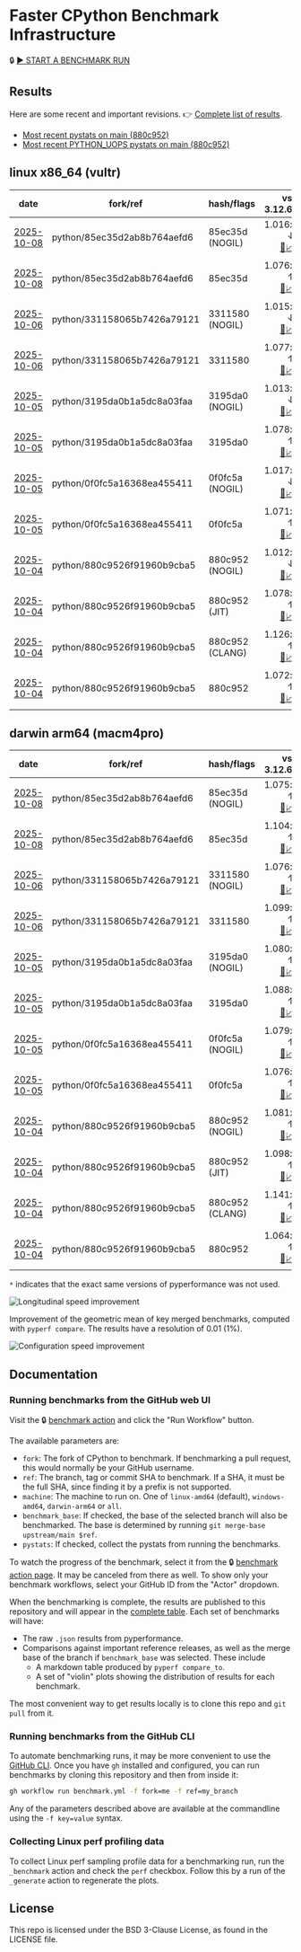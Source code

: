 # Faster CPython Benchmark Infrastructure

🔒 [▶️ START A BENCHMARK RUN](../../actions/workflows/benchmark.yml)

## Results

Here are some recent and important revisions. 👉 [Complete list of results](RESULTS.md).

<!-- START table -->
- [Most recent  pystats on main (880c952)](results/bm-20251004-3.15.0a0-880c952/bm-20251004-vultr-x86_64-python-880c9526f91960b9cba5-3.15.0a0-880c952-pystats.md)
- [Most recent PYTHON_UOPS pystats on main (880c952)](results/bm-20251004-3.15.0a0-880c952-PYTHON_UOPS/bm-20251004-vultr-x86_64-python-880c9526f91960b9cba5-3.15.0a0-880c952-pystats.md)

## linux x86_64 (vultr)
| date | fork/ref | hash/flags | vs. 3.12.6: | vs. 3.13.0rc2: | vs. base: |
| --- | --- | --- | ---: | ---: | ---: |
| [2025-10-08](results/bm-20251008-3.15.0a0-85ec35d-NOGIL) | python/85ec35d2ab8b764aefd6 | 85ec35d (NOGIL) | 1.016x ↓<br>[📄](results/bm-20251008-3.15.0a0-85ec35d-NOGIL/bm-20251008-vultr-x86_64-python-85ec35d2ab8b764aefd6-3.15.0a0-85ec35d-vs-3.12.6.md)[📈](results/bm-20251008-3.15.0a0-85ec35d-NOGIL/bm-20251008-vultr-x86_64-python-85ec35d2ab8b764aefd6-3.15.0a0-85ec35d-vs-3.12.6.svg) | 1.050x ↓<br>[📄](results/bm-20251008-3.15.0a0-85ec35d-NOGIL/bm-20251008-vultr-x86_64-python-85ec35d2ab8b764aefd6-3.15.0a0-85ec35d-vs-3.13.0rc2.md)[📈](results/bm-20251008-3.15.0a0-85ec35d-NOGIL/bm-20251008-vultr-x86_64-python-85ec35d2ab8b764aefd6-3.15.0a0-85ec35d-vs-3.13.0rc2.svg) | 1.091x ↓<br>[📄](results/bm-20251008-3.15.0a0-85ec35d-NOGIL/bm-20251008-vultr-x86_64-python-85ec35d2ab8b764aefd6-3.15.0a0-85ec35d-vs-base.md)[📈](results/bm-20251008-3.15.0a0-85ec35d-NOGIL/bm-20251008-vultr-x86_64-python-85ec35d2ab8b764aefd6-3.15.0a0-85ec35d-vs-base.svg)[🧠](results/bm-20251008-3.15.0a0-85ec35d-NOGIL/bm-20251008-vultr-x86_64-python-85ec35d2ab8b764aefd6-3.15.0a0-85ec35d-vs-base-mem.svg) |
| [2025-10-08](results/bm-20251008-3.15.0a0-85ec35d) | python/85ec35d2ab8b764aefd6 | 85ec35d | 1.076x ↑<br>[📄](results/bm-20251008-3.15.0a0-85ec35d/bm-20251008-vultr-x86_64-python-85ec35d2ab8b764aefd6-3.15.0a0-85ec35d-vs-3.12.6.md)[📈](results/bm-20251008-3.15.0a0-85ec35d/bm-20251008-vultr-x86_64-python-85ec35d2ab8b764aefd6-3.15.0a0-85ec35d-vs-3.12.6.svg) | 1.040x ↑<br>[📄](results/bm-20251008-3.15.0a0-85ec35d/bm-20251008-vultr-x86_64-python-85ec35d2ab8b764aefd6-3.15.0a0-85ec35d-vs-3.13.0rc2.md)[📈](results/bm-20251008-3.15.0a0-85ec35d/bm-20251008-vultr-x86_64-python-85ec35d2ab8b764aefd6-3.15.0a0-85ec35d-vs-3.13.0rc2.svg) |  |
| [2025-10-06](results/bm-20251006-3.15.0a0-3311580-NOGIL) | python/331158065b7426a79121 | 3311580 (NOGIL) | 1.015x ↓<br>[📄](results/bm-20251006-3.15.0a0-3311580-NOGIL/bm-20251006-vultr-x86_64-python-331158065b7426a79121-3.15.0a0-3311580-vs-3.12.6.md)[📈](results/bm-20251006-3.15.0a0-3311580-NOGIL/bm-20251006-vultr-x86_64-python-331158065b7426a79121-3.15.0a0-3311580-vs-3.12.6.svg) | 1.048x ↓<br>[📄](results/bm-20251006-3.15.0a0-3311580-NOGIL/bm-20251006-vultr-x86_64-python-331158065b7426a79121-3.15.0a0-3311580-vs-3.13.0rc2.md)[📈](results/bm-20251006-3.15.0a0-3311580-NOGIL/bm-20251006-vultr-x86_64-python-331158065b7426a79121-3.15.0a0-3311580-vs-3.13.0rc2.svg) | 1.092x ↓<br>[📄](results/bm-20251006-3.15.0a0-3311580-NOGIL/bm-20251006-vultr-x86_64-python-331158065b7426a79121-3.15.0a0-3311580-vs-base.md)[📈](results/bm-20251006-3.15.0a0-3311580-NOGIL/bm-20251006-vultr-x86_64-python-331158065b7426a79121-3.15.0a0-3311580-vs-base.svg)[🧠](results/bm-20251006-3.15.0a0-3311580-NOGIL/bm-20251006-vultr-x86_64-python-331158065b7426a79121-3.15.0a0-3311580-vs-base-mem.svg) |
| [2025-10-06](results/bm-20251006-3.15.0a0-3311580) | python/331158065b7426a79121 | 3311580 | 1.077x ↑<br>[📄](results/bm-20251006-3.15.0a0-3311580/bm-20251006-vultr-x86_64-python-331158065b7426a79121-3.15.0a0-3311580-vs-3.12.6.md)[📈](results/bm-20251006-3.15.0a0-3311580/bm-20251006-vultr-x86_64-python-331158065b7426a79121-3.15.0a0-3311580-vs-3.12.6.svg) | 1.041x ↑<br>[📄](results/bm-20251006-3.15.0a0-3311580/bm-20251006-vultr-x86_64-python-331158065b7426a79121-3.15.0a0-3311580-vs-3.13.0rc2.md)[📈](results/bm-20251006-3.15.0a0-3311580/bm-20251006-vultr-x86_64-python-331158065b7426a79121-3.15.0a0-3311580-vs-3.13.0rc2.svg) |  |
| [2025-10-05](results/bm-20251005-3.15.0a0-3195da0-NOGIL) | python/3195da0b1a5dc8a03faa | 3195da0 (NOGIL) | 1.013x ↓<br>[📄](results/bm-20251005-3.15.0a0-3195da0-NOGIL/bm-20251005-vultr-x86_64-python-3195da0b1a5dc8a03faa-3.15.0a0-3195da0-vs-3.12.6.md)[📈](results/bm-20251005-3.15.0a0-3195da0-NOGIL/bm-20251005-vultr-x86_64-python-3195da0b1a5dc8a03faa-3.15.0a0-3195da0-vs-3.12.6.svg) | 1.047x ↓<br>[📄](results/bm-20251005-3.15.0a0-3195da0-NOGIL/bm-20251005-vultr-x86_64-python-3195da0b1a5dc8a03faa-3.15.0a0-3195da0-vs-3.13.0rc2.md)[📈](results/bm-20251005-3.15.0a0-3195da0-NOGIL/bm-20251005-vultr-x86_64-python-3195da0b1a5dc8a03faa-3.15.0a0-3195da0-vs-3.13.0rc2.svg) | 1.091x ↓<br>[📄](results/bm-20251005-3.15.0a0-3195da0-NOGIL/bm-20251005-vultr-x86_64-python-3195da0b1a5dc8a03faa-3.15.0a0-3195da0-vs-base.md)[📈](results/bm-20251005-3.15.0a0-3195da0-NOGIL/bm-20251005-vultr-x86_64-python-3195da0b1a5dc8a03faa-3.15.0a0-3195da0-vs-base.svg)[🧠](results/bm-20251005-3.15.0a0-3195da0-NOGIL/bm-20251005-vultr-x86_64-python-3195da0b1a5dc8a03faa-3.15.0a0-3195da0-vs-base-mem.svg) |
| [2025-10-05](results/bm-20251005-3.15.0a0-3195da0) | python/3195da0b1a5dc8a03faa | 3195da0 | 1.078x ↑<br>[📄](results/bm-20251005-3.15.0a0-3195da0/bm-20251005-vultr-x86_64-python-3195da0b1a5dc8a03faa-3.15.0a0-3195da0-vs-3.12.6.md)[📈](results/bm-20251005-3.15.0a0-3195da0/bm-20251005-vultr-x86_64-python-3195da0b1a5dc8a03faa-3.15.0a0-3195da0-vs-3.12.6.svg) | 1.042x ↑<br>[📄](results/bm-20251005-3.15.0a0-3195da0/bm-20251005-vultr-x86_64-python-3195da0b1a5dc8a03faa-3.15.0a0-3195da0-vs-3.13.0rc2.md)[📈](results/bm-20251005-3.15.0a0-3195da0/bm-20251005-vultr-x86_64-python-3195da0b1a5dc8a03faa-3.15.0a0-3195da0-vs-3.13.0rc2.svg) |  |
| [2025-10-05](results/bm-20251005-3.15.0a0-0f0fc5a-NOGIL) | python/0f0fc5a16368ea455411 | 0f0fc5a (NOGIL) | 1.017x ↓<br>[📄](results/bm-20251005-3.15.0a0-0f0fc5a-NOGIL/bm-20251005-vultr-x86_64-python-0f0fc5a16368ea455411-3.15.0a0-0f0fc5a-vs-3.12.6.md)[📈](results/bm-20251005-3.15.0a0-0f0fc5a-NOGIL/bm-20251005-vultr-x86_64-python-0f0fc5a16368ea455411-3.15.0a0-0f0fc5a-vs-3.12.6.svg) | 1.050x ↓<br>[📄](results/bm-20251005-3.15.0a0-0f0fc5a-NOGIL/bm-20251005-vultr-x86_64-python-0f0fc5a16368ea455411-3.15.0a0-0f0fc5a-vs-3.13.0rc2.md)[📈](results/bm-20251005-3.15.0a0-0f0fc5a-NOGIL/bm-20251005-vultr-x86_64-python-0f0fc5a16368ea455411-3.15.0a0-0f0fc5a-vs-3.13.0rc2.svg) | 1.004x ↓<br>[📄](results/bm-20251005-3.15.0a0-0f0fc5a-NOGIL/bm-20251005-vultr-x86_64-python-0f0fc5a16368ea455411-3.15.0a0-0f0fc5a-vs-base.md)[📈](results/bm-20251005-3.15.0a0-0f0fc5a-NOGIL/bm-20251005-vultr-x86_64-python-0f0fc5a16368ea455411-3.15.0a0-0f0fc5a-vs-base.svg)[🧠](results/bm-20251005-3.15.0a0-0f0fc5a-NOGIL/bm-20251005-vultr-x86_64-python-0f0fc5a16368ea455411-3.15.0a0-0f0fc5a-vs-base-mem.svg) |
| [2025-10-05](results/bm-20251005-3.15.0a0-0f0fc5a) | python/0f0fc5a16368ea455411 | 0f0fc5a | 1.071x ↑<br>[📄](results/bm-20251005-3.15.0a0-0f0fc5a/bm-20251005-vultr-x86_64-python-0f0fc5a16368ea455411-3.15.0a0-0f0fc5a-vs-3.12.6.md)[📈](results/bm-20251005-3.15.0a0-0f0fc5a/bm-20251005-vultr-x86_64-python-0f0fc5a16368ea455411-3.15.0a0-0f0fc5a-vs-3.12.6.svg) | 1.036x ↑<br>[📄](results/bm-20251005-3.15.0a0-0f0fc5a/bm-20251005-vultr-x86_64-python-0f0fc5a16368ea455411-3.15.0a0-0f0fc5a-vs-3.13.0rc2.md)[📈](results/bm-20251005-3.15.0a0-0f0fc5a/bm-20251005-vultr-x86_64-python-0f0fc5a16368ea455411-3.15.0a0-0f0fc5a-vs-3.13.0rc2.svg) | 1.002x ↓<br>[📄](results/bm-20251005-3.15.0a0-0f0fc5a/bm-20251005-vultr-x86_64-python-0f0fc5a16368ea455411-3.15.0a0-0f0fc5a-vs-base.md)[📈](results/bm-20251005-3.15.0a0-0f0fc5a/bm-20251005-vultr-x86_64-python-0f0fc5a16368ea455411-3.15.0a0-0f0fc5a-vs-base.svg)[🧠](results/bm-20251005-3.15.0a0-0f0fc5a/bm-20251005-vultr-x86_64-python-0f0fc5a16368ea455411-3.15.0a0-0f0fc5a-vs-base-mem.svg) |
| [2025-10-04](results/bm-20251004-3.15.0a0-880c952-NOGIL) | python/880c9526f91960b9cba5 | 880c952 (NOGIL) | 1.012x ↓<br>[📄](results/bm-20251004-3.15.0a0-880c952-NOGIL/bm-20251004-vultr-x86_64-python-880c9526f91960b9cba5-3.15.0a0-880c952-vs-3.12.6.md)[📈](results/bm-20251004-3.15.0a0-880c952-NOGIL/bm-20251004-vultr-x86_64-python-880c9526f91960b9cba5-3.15.0a0-880c952-vs-3.12.6.svg) | 1.046x ↓<br>[📄](results/bm-20251004-3.15.0a0-880c952-NOGIL/bm-20251004-vultr-x86_64-python-880c9526f91960b9cba5-3.15.0a0-880c952-vs-3.13.0rc2.md)[📈](results/bm-20251004-3.15.0a0-880c952-NOGIL/bm-20251004-vultr-x86_64-python-880c9526f91960b9cba5-3.15.0a0-880c952-vs-3.13.0rc2.svg) | 1.085x ↓<br>[📄](results/bm-20251004-3.15.0a0-880c952-NOGIL/bm-20251004-vultr-x86_64-python-880c9526f91960b9cba5-3.15.0a0-880c952-vs-base.md)[📈](results/bm-20251004-3.15.0a0-880c952-NOGIL/bm-20251004-vultr-x86_64-python-880c9526f91960b9cba5-3.15.0a0-880c952-vs-base.svg)[🧠](results/bm-20251004-3.15.0a0-880c952-NOGIL/bm-20251004-vultr-x86_64-python-880c9526f91960b9cba5-3.15.0a0-880c952-vs-base-mem.svg) |
| [2025-10-04](results/bm-20251004-3.15.0a0-880c952-JIT) | python/880c9526f91960b9cba5 | 880c952 (JIT) | 1.078x ↑<br>[📄](results/bm-20251004-3.15.0a0-880c952-JIT/bm-20251004-vultr-x86_64-python-880c9526f91960b9cba5-3.15.0a0-880c952-vs-3.12.6.md)[📈](results/bm-20251004-3.15.0a0-880c952-JIT/bm-20251004-vultr-x86_64-python-880c9526f91960b9cba5-3.15.0a0-880c952-vs-3.12.6.svg) | 1.043x ↑<br>[📄](results/bm-20251004-3.15.0a0-880c952-JIT/bm-20251004-vultr-x86_64-python-880c9526f91960b9cba5-3.15.0a0-880c952-vs-3.13.0rc2.md)[📈](results/bm-20251004-3.15.0a0-880c952-JIT/bm-20251004-vultr-x86_64-python-880c9526f91960b9cba5-3.15.0a0-880c952-vs-3.13.0rc2.svg) | 1.005x ↑<br>[📄](results/bm-20251004-3.15.0a0-880c952-JIT/bm-20251004-vultr-x86_64-python-880c9526f91960b9cba5-3.15.0a0-880c952-vs-base.md)[📈](results/bm-20251004-3.15.0a0-880c952-JIT/bm-20251004-vultr-x86_64-python-880c9526f91960b9cba5-3.15.0a0-880c952-vs-base.svg)[🧠](results/bm-20251004-3.15.0a0-880c952-JIT/bm-20251004-vultr-x86_64-python-880c9526f91960b9cba5-3.15.0a0-880c952-vs-base-mem.svg) |
| [2025-10-04](results/bm-20251004-3.15.0a0-880c952-CLANG) | python/880c9526f91960b9cba5 | 880c952 (CLANG) | 1.126x ↑<br>[📄](results/bm-20251004-3.15.0a0-880c952-CLANG/bm-20251004-vultr-x86_64-python-880c9526f91960b9cba5-3.15.0a0-880c952-vs-3.12.6.md)[📈](results/bm-20251004-3.15.0a0-880c952-CLANG/bm-20251004-vultr-x86_64-python-880c9526f91960b9cba5-3.15.0a0-880c952-vs-3.12.6.svg) | 1.088x ↑<br>[📄](results/bm-20251004-3.15.0a0-880c952-CLANG/bm-20251004-vultr-x86_64-python-880c9526f91960b9cba5-3.15.0a0-880c952-vs-3.13.0rc2.md)[📈](results/bm-20251004-3.15.0a0-880c952-CLANG/bm-20251004-vultr-x86_64-python-880c9526f91960b9cba5-3.15.0a0-880c952-vs-3.13.0rc2.svg) | 1.047x ↑<br>[📄](results/bm-20251004-3.15.0a0-880c952-CLANG/bm-20251004-vultr-x86_64-python-880c9526f91960b9cba5-3.15.0a0-880c952-vs-base.md)[📈](results/bm-20251004-3.15.0a0-880c952-CLANG/bm-20251004-vultr-x86_64-python-880c9526f91960b9cba5-3.15.0a0-880c952-vs-base.svg)[🧠](results/bm-20251004-3.15.0a0-880c952-CLANG/bm-20251004-vultr-x86_64-python-880c9526f91960b9cba5-3.15.0a0-880c952-vs-base-mem.svg) |
| [2025-10-04](results/bm-20251004-3.15.0a0-880c952) | python/880c9526f91960b9cba5 | 880c952 | 1.072x ↑<br>[📄](results/bm-20251004-3.15.0a0-880c952/bm-20251004-vultr-x86_64-python-880c9526f91960b9cba5-3.15.0a0-880c952-vs-3.12.6.md)[📈](results/bm-20251004-3.15.0a0-880c952/bm-20251004-vultr-x86_64-python-880c9526f91960b9cba5-3.15.0a0-880c952-vs-3.12.6.svg) | 1.037x ↑<br>[📄](results/bm-20251004-3.15.0a0-880c952/bm-20251004-vultr-x86_64-python-880c9526f91960b9cba5-3.15.0a0-880c952-vs-3.13.0rc2.md)[📈](results/bm-20251004-3.15.0a0-880c952/bm-20251004-vultr-x86_64-python-880c9526f91960b9cba5-3.15.0a0-880c952-vs-3.13.0rc2.svg) |  |

## darwin arm64 (macm4pro)
| date | fork/ref | hash/flags | vs. 3.12.6: | vs. 3.13.0rc2: | vs. base: |
| --- | --- | --- | ---: | ---: | ---: |
| [2025-10-08](results/bm-20251008-3.15.0a0-85ec35d-NOGIL) | python/85ec35d2ab8b764aefd6 | 85ec35d (NOGIL) | 1.075x ↑<br>[📄](results/bm-20251008-3.15.0a0-85ec35d-NOGIL/bm-20251008-macm4pro-arm64-python-85ec35d2ab8b764aefd6-3.15.0a0-85ec35d-vs-3.12.6.md)[📈](results/bm-20251008-3.15.0a0-85ec35d-NOGIL/bm-20251008-macm4pro-arm64-python-85ec35d2ab8b764aefd6-3.15.0a0-85ec35d-vs-3.12.6.svg) | 1.003x ↓<br>[📄](results/bm-20251008-3.15.0a0-85ec35d-NOGIL/bm-20251008-macm4pro-arm64-python-85ec35d2ab8b764aefd6-3.15.0a0-85ec35d-vs-3.13.0rc2.md)[📈](results/bm-20251008-3.15.0a0-85ec35d-NOGIL/bm-20251008-macm4pro-arm64-python-85ec35d2ab8b764aefd6-3.15.0a0-85ec35d-vs-3.13.0rc2.svg) | 1.028x ↓<br>[📄](results/bm-20251008-3.15.0a0-85ec35d-NOGIL/bm-20251008-macm4pro-arm64-python-85ec35d2ab8b764aefd6-3.15.0a0-85ec35d-vs-base.md)[📈](results/bm-20251008-3.15.0a0-85ec35d-NOGIL/bm-20251008-macm4pro-arm64-python-85ec35d2ab8b764aefd6-3.15.0a0-85ec35d-vs-base.svg)[🧠](results/bm-20251008-3.15.0a0-85ec35d-NOGIL/bm-20251008-macm4pro-arm64-python-85ec35d2ab8b764aefd6-3.15.0a0-85ec35d-vs-base-mem.svg) |
| [2025-10-08](results/bm-20251008-3.15.0a0-85ec35d) | python/85ec35d2ab8b764aefd6 | 85ec35d | 1.104x ↑<br>[📄](results/bm-20251008-3.15.0a0-85ec35d/bm-20251008-macm4pro-arm64-python-85ec35d2ab8b764aefd6-3.15.0a0-85ec35d-vs-3.12.6.md)[📈](results/bm-20251008-3.15.0a0-85ec35d/bm-20251008-macm4pro-arm64-python-85ec35d2ab8b764aefd6-3.15.0a0-85ec35d-vs-3.12.6.svg) | 1.024x ↑<br>[📄](results/bm-20251008-3.15.0a0-85ec35d/bm-20251008-macm4pro-arm64-python-85ec35d2ab8b764aefd6-3.15.0a0-85ec35d-vs-3.13.0rc2.md)[📈](results/bm-20251008-3.15.0a0-85ec35d/bm-20251008-macm4pro-arm64-python-85ec35d2ab8b764aefd6-3.15.0a0-85ec35d-vs-3.13.0rc2.svg) |  |
| [2025-10-06](results/bm-20251006-3.15.0a0-3311580-NOGIL) | python/331158065b7426a79121 | 3311580 (NOGIL) | 1.076x ↑<br>[📄](results/bm-20251006-3.15.0a0-3311580-NOGIL/bm-20251006-macm4pro-arm64-python-331158065b7426a79121-3.15.0a0-3311580-vs-3.12.6.md)[📈](results/bm-20251006-3.15.0a0-3311580-NOGIL/bm-20251006-macm4pro-arm64-python-331158065b7426a79121-3.15.0a0-3311580-vs-3.12.6.svg) | 1.002x ↓<br>[📄](results/bm-20251006-3.15.0a0-3311580-NOGIL/bm-20251006-macm4pro-arm64-python-331158065b7426a79121-3.15.0a0-3311580-vs-3.13.0rc2.md)[📈](results/bm-20251006-3.15.0a0-3311580-NOGIL/bm-20251006-macm4pro-arm64-python-331158065b7426a79121-3.15.0a0-3311580-vs-3.13.0rc2.svg) | 1.023x ↓<br>[📄](results/bm-20251006-3.15.0a0-3311580-NOGIL/bm-20251006-macm4pro-arm64-python-331158065b7426a79121-3.15.0a0-3311580-vs-base.md)[📈](results/bm-20251006-3.15.0a0-3311580-NOGIL/bm-20251006-macm4pro-arm64-python-331158065b7426a79121-3.15.0a0-3311580-vs-base.svg)[🧠](results/bm-20251006-3.15.0a0-3311580-NOGIL/bm-20251006-macm4pro-arm64-python-331158065b7426a79121-3.15.0a0-3311580-vs-base-mem.svg) |
| [2025-10-06](results/bm-20251006-3.15.0a0-3311580) | python/331158065b7426a79121 | 3311580 | 1.099x ↑<br>[📄](results/bm-20251006-3.15.0a0-3311580/bm-20251006-macm4pro-arm64-python-331158065b7426a79121-3.15.0a0-3311580-vs-3.12.6.md)[📈](results/bm-20251006-3.15.0a0-3311580/bm-20251006-macm4pro-arm64-python-331158065b7426a79121-3.15.0a0-3311580-vs-3.12.6.svg) | 1.020x ↑<br>[📄](results/bm-20251006-3.15.0a0-3311580/bm-20251006-macm4pro-arm64-python-331158065b7426a79121-3.15.0a0-3311580-vs-3.13.0rc2.md)[📈](results/bm-20251006-3.15.0a0-3311580/bm-20251006-macm4pro-arm64-python-331158065b7426a79121-3.15.0a0-3311580-vs-3.13.0rc2.svg) |  |
| [2025-10-05](results/bm-20251005-3.15.0a0-3195da0-NOGIL) | python/3195da0b1a5dc8a03faa | 3195da0 (NOGIL) | 1.080x ↑<br>[📄](results/bm-20251005-3.15.0a0-3195da0-NOGIL/bm-20251005-macm4pro-arm64-python-3195da0b1a5dc8a03faa-3.15.0a0-3195da0-vs-3.12.6.md)[📈](results/bm-20251005-3.15.0a0-3195da0-NOGIL/bm-20251005-macm4pro-arm64-python-3195da0b1a5dc8a03faa-3.15.0a0-3195da0-vs-3.12.6.svg) | 1.002x ↑<br>[📄](results/bm-20251005-3.15.0a0-3195da0-NOGIL/bm-20251005-macm4pro-arm64-python-3195da0b1a5dc8a03faa-3.15.0a0-3195da0-vs-3.13.0rc2.md)[📈](results/bm-20251005-3.15.0a0-3195da0-NOGIL/bm-20251005-macm4pro-arm64-python-3195da0b1a5dc8a03faa-3.15.0a0-3195da0-vs-3.13.0rc2.svg) | 1.008x ↓<br>[📄](results/bm-20251005-3.15.0a0-3195da0-NOGIL/bm-20251005-macm4pro-arm64-python-3195da0b1a5dc8a03faa-3.15.0a0-3195da0-vs-base.md)[📈](results/bm-20251005-3.15.0a0-3195da0-NOGIL/bm-20251005-macm4pro-arm64-python-3195da0b1a5dc8a03faa-3.15.0a0-3195da0-vs-base.svg)[🧠](results/bm-20251005-3.15.0a0-3195da0-NOGIL/bm-20251005-macm4pro-arm64-python-3195da0b1a5dc8a03faa-3.15.0a0-3195da0-vs-base-mem.svg) |
| [2025-10-05](results/bm-20251005-3.15.0a0-3195da0) | python/3195da0b1a5dc8a03faa | 3195da0 | 1.088x ↑<br>[📄](results/bm-20251005-3.15.0a0-3195da0/bm-20251005-macm4pro-arm64-python-3195da0b1a5dc8a03faa-3.15.0a0-3195da0-vs-3.12.6.md)[📈](results/bm-20251005-3.15.0a0-3195da0/bm-20251005-macm4pro-arm64-python-3195da0b1a5dc8a03faa-3.15.0a0-3195da0-vs-3.12.6.svg) | 1.009x ↑<br>[📄](results/bm-20251005-3.15.0a0-3195da0/bm-20251005-macm4pro-arm64-python-3195da0b1a5dc8a03faa-3.15.0a0-3195da0-vs-3.13.0rc2.md)[📈](results/bm-20251005-3.15.0a0-3195da0/bm-20251005-macm4pro-arm64-python-3195da0b1a5dc8a03faa-3.15.0a0-3195da0-vs-3.13.0rc2.svg) |  |
| [2025-10-05](results/bm-20251005-3.15.0a0-0f0fc5a-NOGIL) | python/0f0fc5a16368ea455411 | 0f0fc5a (NOGIL) | 1.079x ↑<br>[📄](results/bm-20251005-3.15.0a0-0f0fc5a-NOGIL/bm-20251005-macm4pro-arm64-python-0f0fc5a16368ea455411-3.15.0a0-0f0fc5a-vs-3.12.6.md)[📈](results/bm-20251005-3.15.0a0-0f0fc5a-NOGIL/bm-20251005-macm4pro-arm64-python-0f0fc5a16368ea455411-3.15.0a0-0f0fc5a-vs-3.12.6.svg) | 1.001x ↑<br>[📄](results/bm-20251005-3.15.0a0-0f0fc5a-NOGIL/bm-20251005-macm4pro-arm64-python-0f0fc5a16368ea455411-3.15.0a0-0f0fc5a-vs-3.13.0rc2.md)[📈](results/bm-20251005-3.15.0a0-0f0fc5a-NOGIL/bm-20251005-macm4pro-arm64-python-0f0fc5a16368ea455411-3.15.0a0-0f0fc5a-vs-3.13.0rc2.svg) | 1.002x ↓<br>[📄](results/bm-20251005-3.15.0a0-0f0fc5a-NOGIL/bm-20251005-macm4pro-arm64-python-0f0fc5a16368ea455411-3.15.0a0-0f0fc5a-vs-base.md)[📈](results/bm-20251005-3.15.0a0-0f0fc5a-NOGIL/bm-20251005-macm4pro-arm64-python-0f0fc5a16368ea455411-3.15.0a0-0f0fc5a-vs-base.svg)[🧠](results/bm-20251005-3.15.0a0-0f0fc5a-NOGIL/bm-20251005-macm4pro-arm64-python-0f0fc5a16368ea455411-3.15.0a0-0f0fc5a-vs-base-mem.svg) |
| [2025-10-05](results/bm-20251005-3.15.0a0-0f0fc5a) | python/0f0fc5a16368ea455411 | 0f0fc5a | 1.076x ↑<br>[📄](results/bm-20251005-3.15.0a0-0f0fc5a/bm-20251005-macm4pro-arm64-python-0f0fc5a16368ea455411-3.15.0a0-0f0fc5a-vs-3.12.6.md)[📈](results/bm-20251005-3.15.0a0-0f0fc5a/bm-20251005-macm4pro-arm64-python-0f0fc5a16368ea455411-3.15.0a0-0f0fc5a-vs-3.12.6.svg) | 1.002x ↓<br>[📄](results/bm-20251005-3.15.0a0-0f0fc5a/bm-20251005-macm4pro-arm64-python-0f0fc5a16368ea455411-3.15.0a0-0f0fc5a-vs-3.13.0rc2.md)[📈](results/bm-20251005-3.15.0a0-0f0fc5a/bm-20251005-macm4pro-arm64-python-0f0fc5a16368ea455411-3.15.0a0-0f0fc5a-vs-3.13.0rc2.svg) | 1.011x ↑<br>[📄](results/bm-20251005-3.15.0a0-0f0fc5a/bm-20251005-macm4pro-arm64-python-0f0fc5a16368ea455411-3.15.0a0-0f0fc5a-vs-base.md)[📈](results/bm-20251005-3.15.0a0-0f0fc5a/bm-20251005-macm4pro-arm64-python-0f0fc5a16368ea455411-3.15.0a0-0f0fc5a-vs-base.svg)[🧠](results/bm-20251005-3.15.0a0-0f0fc5a/bm-20251005-macm4pro-arm64-python-0f0fc5a16368ea455411-3.15.0a0-0f0fc5a-vs-base-mem.svg) |
| [2025-10-04](results/bm-20251004-3.15.0a0-880c952-NOGIL) | python/880c9526f91960b9cba5 | 880c952 (NOGIL) | 1.081x ↑<br>[📄](results/bm-20251004-3.15.0a0-880c952-NOGIL/bm-20251004-macm4pro-arm64-python-880c9526f91960b9cba5-3.15.0a0-880c952-vs-3.12.6.md)[📈](results/bm-20251004-3.15.0a0-880c952-NOGIL/bm-20251004-macm4pro-arm64-python-880c9526f91960b9cba5-3.15.0a0-880c952-vs-3.12.6.svg) | 1.003x ↑<br>[📄](results/bm-20251004-3.15.0a0-880c952-NOGIL/bm-20251004-macm4pro-arm64-python-880c9526f91960b9cba5-3.15.0a0-880c952-vs-3.13.0rc2.md)[📈](results/bm-20251004-3.15.0a0-880c952-NOGIL/bm-20251004-macm4pro-arm64-python-880c9526f91960b9cba5-3.15.0a0-880c952-vs-3.13.0rc2.svg) | 1.014x ↑<br>[📄](results/bm-20251004-3.15.0a0-880c952-NOGIL/bm-20251004-macm4pro-arm64-python-880c9526f91960b9cba5-3.15.0a0-880c952-vs-base.md)[📈](results/bm-20251004-3.15.0a0-880c952-NOGIL/bm-20251004-macm4pro-arm64-python-880c9526f91960b9cba5-3.15.0a0-880c952-vs-base.svg)[🧠](results/bm-20251004-3.15.0a0-880c952-NOGIL/bm-20251004-macm4pro-arm64-python-880c9526f91960b9cba5-3.15.0a0-880c952-vs-base-mem.svg) |
| [2025-10-04](results/bm-20251004-3.15.0a0-880c952-JIT) | python/880c9526f91960b9cba5 | 880c952 (JIT) | 1.098x ↑<br>[📄](results/bm-20251004-3.15.0a0-880c952-JIT/bm-20251004-macm4pro-arm64-python-880c9526f91960b9cba5-3.15.0a0-880c952-vs-3.12.6.md)[📈](results/bm-20251004-3.15.0a0-880c952-JIT/bm-20251004-macm4pro-arm64-python-880c9526f91960b9cba5-3.15.0a0-880c952-vs-3.12.6.svg) | 1.018x ↑<br>[📄](results/bm-20251004-3.15.0a0-880c952-JIT/bm-20251004-macm4pro-arm64-python-880c9526f91960b9cba5-3.15.0a0-880c952-vs-3.13.0rc2.md)[📈](results/bm-20251004-3.15.0a0-880c952-JIT/bm-20251004-macm4pro-arm64-python-880c9526f91960b9cba5-3.15.0a0-880c952-vs-3.13.0rc2.svg) | 1.032x ↑<br>[📄](results/bm-20251004-3.15.0a0-880c952-JIT/bm-20251004-macm4pro-arm64-python-880c9526f91960b9cba5-3.15.0a0-880c952-vs-base.md)[📈](results/bm-20251004-3.15.0a0-880c952-JIT/bm-20251004-macm4pro-arm64-python-880c9526f91960b9cba5-3.15.0a0-880c952-vs-base.svg)[🧠](results/bm-20251004-3.15.0a0-880c952-JIT/bm-20251004-macm4pro-arm64-python-880c9526f91960b9cba5-3.15.0a0-880c952-vs-base-mem.svg) |
| [2025-10-04](results/bm-20251004-3.15.0a0-880c952-CLANG) | python/880c9526f91960b9cba5 | 880c952 (CLANG) | 1.141x ↑<br>[📄](results/bm-20251004-3.15.0a0-880c952-CLANG/bm-20251004-macm4pro-arm64-python-880c9526f91960b9cba5-3.15.0a0-880c952-vs-3.12.6.md)[📈](results/bm-20251004-3.15.0a0-880c952-CLANG/bm-20251004-macm4pro-arm64-python-880c9526f91960b9cba5-3.15.0a0-880c952-vs-3.12.6.svg) | 1.058x ↑<br>[📄](results/bm-20251004-3.15.0a0-880c952-CLANG/bm-20251004-macm4pro-arm64-python-880c9526f91960b9cba5-3.15.0a0-880c952-vs-3.13.0rc2.md)[📈](results/bm-20251004-3.15.0a0-880c952-CLANG/bm-20251004-macm4pro-arm64-python-880c9526f91960b9cba5-3.15.0a0-880c952-vs-3.13.0rc2.svg) | 1.074x ↑<br>[📄](results/bm-20251004-3.15.0a0-880c952-CLANG/bm-20251004-macm4pro-arm64-python-880c9526f91960b9cba5-3.15.0a0-880c952-vs-base.md)[📈](results/bm-20251004-3.15.0a0-880c952-CLANG/bm-20251004-macm4pro-arm64-python-880c9526f91960b9cba5-3.15.0a0-880c952-vs-base.svg)[🧠](results/bm-20251004-3.15.0a0-880c952-CLANG/bm-20251004-macm4pro-arm64-python-880c9526f91960b9cba5-3.15.0a0-880c952-vs-base-mem.svg) |
| [2025-10-04](results/bm-20251004-3.15.0a0-880c952) | python/880c9526f91960b9cba5 | 880c952 | 1.064x ↑<br>[📄](results/bm-20251004-3.15.0a0-880c952/bm-20251004-macm4pro-arm64-python-880c9526f91960b9cba5-3.15.0a0-880c952-vs-3.12.6.md)[📈](results/bm-20251004-3.15.0a0-880c952/bm-20251004-macm4pro-arm64-python-880c9526f91960b9cba5-3.15.0a0-880c952-vs-3.12.6.svg) | 1.013x ↓<br>[📄](results/bm-20251004-3.15.0a0-880c952/bm-20251004-macm4pro-arm64-python-880c9526f91960b9cba5-3.15.0a0-880c952-vs-3.13.0rc2.md)[📈](results/bm-20251004-3.15.0a0-880c952/bm-20251004-macm4pro-arm64-python-880c9526f91960b9cba5-3.15.0a0-880c952-vs-3.13.0rc2.svg) |  |


<!-- END table -->

`*` indicates that the exact same versions of pyperformance was not used.

![Longitudinal speed improvement](/longitudinal.svg)

Improvement of the geometric mean of key merged benchmarks, computed with `pyperf compare`.
The results have a resolution of 0.01 (1%).

![Configuration speed improvement](/configs.svg)

## Documentation

### Running benchmarks from the GitHub web UI

Visit the 🔒 [benchmark action](../../actions/workflows/benchmark.yml) and click the "Run Workflow" button.

The available parameters are:

- `fork`: The fork of CPython to benchmark.
  If benchmarking a pull request, this would normally be your GitHub username.
- `ref`: The branch, tag or commit SHA to benchmark.
  If a SHA, it must be the full SHA, since finding it by a prefix is not supported.
- `machine`: The machine to run on.
  One of `linux-amd64` (default), `windows-amd64`, `darwin-arm64` or `all`.
- `benchmark_base`: If checked, the base of the selected branch will also be benchmarked.
  The base is determined by running `git merge-base upstream/main $ref`.
- `pystats`: If checked, collect the pystats from running the benchmarks.

To watch the progress of the benchmark, select it from the 🔒 [benchmark action page](../../actions/workflows/benchmark.yml).
It may be canceled from there as well.
To show only your benchmark workflows, select your GitHub ID from the "Actor" dropdown.

When the benchmarking is complete, the results are published to this repository and will appear in the [complete table](RESULTS.md).
Each set of benchmarks will have:

- The raw `.json` results from pyperformance.
- Comparisons against important reference releases, as well as the merge base of the branch if `benchmark_base` was selected. These include
  - A markdown table produced by `pyperf compare_to`.
  - A set of "violin" plots showing the distribution of results for each benchmark.

The most convenient way to get results locally is to clone this repo and `git pull` from it.

### Running benchmarks from the GitHub CLI

To automate benchmarking runs, it may be more convenient to use the [GitHub CLI](https://cli.github.com/).
Once you have `gh` installed and configured, you can run benchmarks by cloning this repository and then from inside it:

```bash session
gh workflow run benchmark.yml -f fork=me -f ref=my_branch
```

Any of the parameters described above are available at the commandline using the `-f key=value` syntax.

### Collecting Linux perf profiling data

To collect Linux perf sampling profile data for a benchmarking run, run the `_benchmark` action and check the `perf` checkbox.
Follow this by a run of the `_generate` action to regenerate the plots.

## License

This repo is licensed under the BSD 3-Clause License, as found in the LICENSE file.
